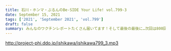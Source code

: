 ```yaml
---
title: 石川・ホンマ・ぶるんのBe-SIDE Your Life! vol.799-3
date: September 15, 2021
tags: ['2021', 'September 2021', 'vol.799']
draft: false
summary: みんなのワクチンレポートたくさん届いてます！そして最後の最後に…次回は800回目！！
---
```


http://project-phi.ddo.jp/ishikawa/ishikawa799_3.mp3
